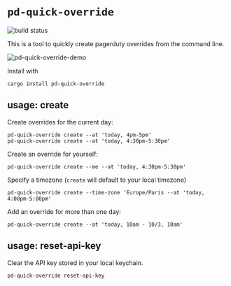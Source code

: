 
# `pd-quick-override`

![build status](https://github.com/leeavital/pd-quick-override/actions/workflows/build.yml/badge.svg)


This is a tool to quickly create pagerduty overrides from the command line.


![pd-quick-override-demo](https://user-images.githubusercontent.com/1482532/221438741-23a24f26-f3d2-4d2a-8c02-b6306b9c3b16.gif)


Install with

```
cargo install pd-quick-override
```


## usage: create

Create overrides for the current day:

```
pd-quick-override create --at 'today, 4pm-5pm'
pd-quick-override create --at 'today, 4:30pm-5:30pm'
```

Create an override for yourself:

```
pd-quick-override create --me --at 'today, 4:30pm-5:30pm'
```


Specify a timezone (`create` will default to your local timezone)


```
pd-quick-override create --time-zone 'Europe/Paris --at 'today, 4:00pm-5:00pm'
```

Add an override for more than one day:

```
pd-quick-override create --at 'today, 10am - 10/3, 10am'
```



## usage: reset-api-key

Clear the API key stored in your local keychain.

```
pd-quick-override reset-api-key
```
